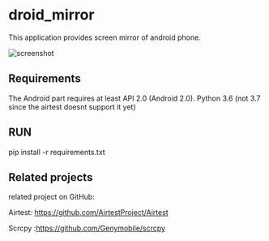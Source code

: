 # droid_mirror

This application provides screen mirror of android phone.

![screenshot](screenshots/Screenshot_1.png.jpg)


## Requirements

The Android part requires at least API 2.0 (Android 2.0). Python 3.6 (not 3.7 since the airtest doesnt support it yet)

[enable-adb]: https://developer.android.com/studio/command-line/adb.html#Enabling

## RUN
pip install -r requirements.txt

## Related projects
related project on GitHub:

Airtest: https://github.com/AirtestProject/Airtest

Scrcpy :https://github.com/Genymobile/scrcpy
